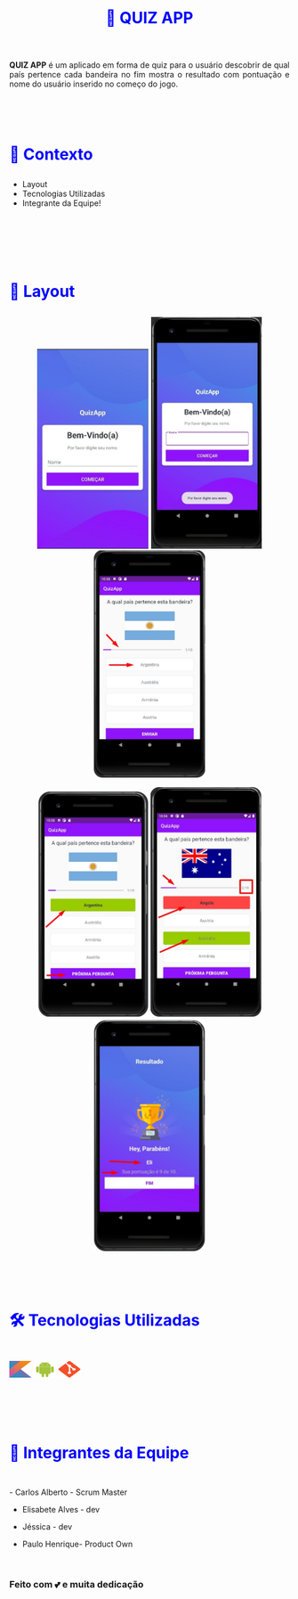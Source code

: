 <h1 align="center">
    <br>
    <p align="center" style="color: #0000FF; font-weight: bold;">🚀 QUIZ APP</p>
</h1>

<br>

<p align="justify"> <strong>QUIZ APP</strong> é um aplicado em forma de quiz para o usuário descobrir de qual país pertence cada bandeira no fim mostra o resultado com pontuação e nome do usuário inserido no começo do jogo.
<br>

<h1>
    <br>
    <p style="color: #0000FF; font-weight: bold;">🧠 Contexto</p>
</h1>

- Layout 
- Tecnologias Utilizadas
- Integrante da Equipe!

<br>


 <h1>
    <br>
    <p style="color: #0000FF; font-weight: bold;">🎨 Layout</p>
</h1>

<p align="center">
     <img src="./imagem/img1.png"  width="200px">
     <img src="./imagem/img2.png" width="200px">
     <img src="./imagem/img3.png" width="200px">
</p>
<p align="center">
     <img src="./imagem/img4.png"  width="200px">
     <img src="./imagem/img5.png" width="200px">
     <img src="./imagem/img6.png" width="200px">
</p>


<h1>
    <br>
    <p style="color: #0000FF; font-weight: bold;">🛠️ Tecnologias Utilizadas</p>
</h1>

<div style="display: inline_block"><br>
 
  <img align="center" alt="Kotlin" height="30" width="40" src="https://raw.githubusercontent.com/devicons/devicon/master/icons/kotlin/kotlin-original.svg">
  <img align="center" alt="Android" height="30" width="40" src="https://raw.githubusercontent.com/devicons/devicon/master/icons/android/android-original.svg">
  <img align="center" alt="Git" height="30" width="40" src="https://raw.githubusercontent.com/devicons/devicon/master/icons/git/git-original.svg">
 
</div>

<br>

<h1>
    <br>
    <p style="color: #0000FF; font-weight: bold;">👋 Integrantes da Equipe</p>
</h1>

<br>
- Carlos Alberto - Scrum Master

- Elisabete Alves - dev

- Jéssica - dev

- Paulo Henrique- Product Own 

<br>

### Feito com 💕 e muita dedicação
